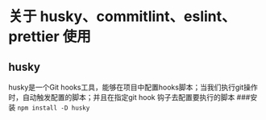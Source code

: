 # 关于 husky、commitlint、eslint、prettier 使用

## husky

husky是一个Git hooks工具，能够在项目中配置hooks脚本；当我们执行git操作时，自动触发配置的脚本；并且在指定git hook 钩子去配置要执行的脚本
###安装
`npm install -D husky`
